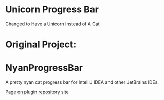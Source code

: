 # Unicorn Progress Bar

Changed to Have a Unicorn Instead of A Cat

# Original Project:
# NyanProgressBar

A pretty nyan cat progress bar for IntelliJ IDEA and other JetBrains IDEs.

[Page on plugin repository site](https://plugins.jetbrains.com/plugin/8575-nyan-progress-bar)
